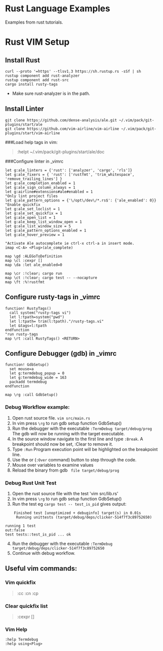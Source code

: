 # Rust Language Examples

Examples from rust tutorials.

# Rust VIM Setup

## Install Rust
```
curl --proto '=https' --tlsv1.3 https://sh.rustup.rs -sSf | sh
rustup component add rust-analyzer
rustup component add rust-src
cargo install rusty-tags
```
- Make sure rust-analyzer is in the path.

## Install Linter
```
git clone https://github.com/dense-analysis/ale.git ~/.vim/pack/git-plugins/start/ale
git clone https://github.com/vim-airline/vim-airline ~/.vim/pack/git-plugins/start/vim-airline
```

###Load help tags in vim:
>  :helpt ~/.vim/pack/git-plugins/start/ale/doc

###Configure linter in _vimrc
```
let g:ale_linters = {'rust': ['analyzer', 'cargo', 'rls']}
let g:ale_fixers = { 'rust': ['rustfmt', 'trim_whitespace', 'remove_trailing_lines'] }
let g:ale_completion_enabled = 1
let g:ale_sign_column_always = 1
let g:airline#extensions#ale#enabled = 1
"Only lint project files
let g:ale_pattern_options = {'\/opt\/dev\/*.rs$': {'ale_enabled': 0}}
"Enable quickfix
let g:ale_set_loclist = 1
let g:ale_set_quickfix = 1
let g:ale_open_list = 1
let g:ale_keep_list_window_open = 1
let g:ale_list_window_size = 5
let g:ale_pattern_options_enabled = 1
let g:ale_hover_preview = 1

"Activate Ale autocomplete ie ctrl-x ctrl-a in insert mode.
imap <C-A> <Plug>(ale_complete)

map \gd :ALEGoToDefinition
map \cl :cexpr []
map \da :let ale_enabled=0

map \cr :!clear; cargo run
map \ct :!clear; cargo test -- --nocapture
map \ft :%!rustfmt
```
## Configure rusty-tags in _vimrc
```
function! RustyTags()
  call system("rusty-tags vi")
  let l:tpath=system("pwd")
  let l:tpath= trim(l:tpath)."/rusty-tags.vi"
  let &tags=l:tpath
endfunction
"run rusty-tags
map \rt :call RustyTags() <RETURN>
```

## Configure Debugger (gdb) in _vimrc
```
function! GdbSetup()
  set mouse=a
  let g:termdebug_popup = 0
  let g:termdebug_wide = 163
  packadd termdebug
endfunction

map \rg :call GdbSetup()
```

### Debug Workflow example:
1. Open rust source file.  `vim src/main.rs`
2. In vim press `\rg` to run gdb setup function GdbSetup()
3. Run the debugger with the executable `:TermDebug target/debug/prog`
    The gdb will now be running with the target executable.
4. In the source window navigate to the first line and type `:Break`.
    A breakpoint should now be set, :Clear to remove it.
5. Type `:Run`
    Program execution point will be highlighted on the breakpoint line.
6. Use the <Next> or (`:Over` command) button to step through the code.
7. Mouse over variables to examine values
8. Reload the binary from gdb ` file target/debug/prog`

### Debug Rust Unit Test
1. Open the rust source file with the test 'vim src/lib.rs'
2. In vim press `\rg` to run gdb setup function GdbSetup()
3. Run the test eg `cargo test -- test_is_pid`  gives output:
```
    Finished test [unoptimized + debuginfo] target(s) in 0.01s
     Running unittests (target/debug/deps/clicker-514f7f3c89752650)

running 1 test
out:false
test tests::test_is_pid ... ok

```
4. Run the debugger with the executable `:TermDebug target/debug/deps/clicker-514f7f3c89752650`
5. Continue with debug workflow.

## Useful vim commands:
### Vim quickfix
> :cc :cn :cp
### Clear quickfix list
> :cexpr []
### Vim Help
```
:help Termdebug
:help using<Plug>
```
